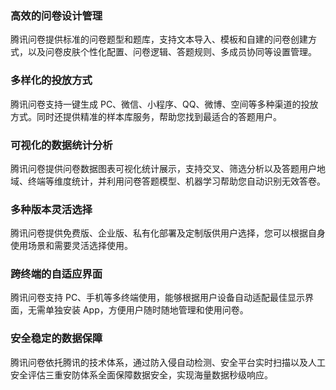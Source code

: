 ### 高效的问卷设计管理

腾讯问卷提供标准的问卷题型和题库，支持文本导入、模板和自建的问卷创建方式，以及问卷皮肤个性化配置、问卷逻辑、答题规则、多成员协同等设置管理。

### 多样化的投放方式

腾讯问卷支持一键生成 PC、微信、小程序、QQ、微博、空间等多种渠道的投放方式。同时还提供精准的样本库服务，帮助您找到最适合的答题用户。

### 可视化的数据统计分析

腾讯问卷提供问卷数据图表可视化统计展示，支持交叉、筛选分析以及答题用户地域、终端等维度统计，并利用问卷答题模型、机器学习帮助您自动识别无效答卷。

### 多种版本灵活选择

腾讯问卷提供免费版、企业版、私有化部署及定制版供用户选择，您可以根据自身使用场景和需要灵活选择使用。

### 跨终端的自适应界面

腾讯问卷支持 PC、手机等多终端使用，能够根据用户设备自动适配最佳显示界面，无需单独安装 App，方便用户随时随地管理和使用问卷。

### 安全稳定的数据保障

腾讯问卷依托腾讯的技术体系，通过防入侵自动检测、安全平台实时扫描以及人工安全评估三重安防体系全面保障数据安全，实现海量数据秒级响应。